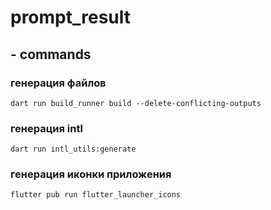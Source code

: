 # prompt_result

## - commands
### генерация файлов
```shell 
dart run build_runner build --delete-conflicting-outputs 
```
### генерация intl
```shell 
dart run intl_utils:generate 
```

### генерация иконки приложения
```shell 
flutter pub run flutter_launcher_icons
```